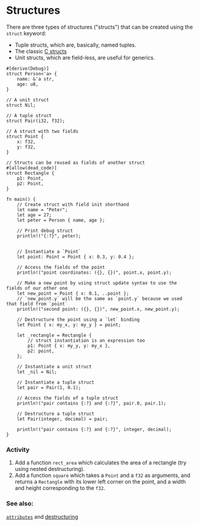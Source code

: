# Structures

There are three types of structures ("structs") that can be created using the
`struct` keyword:

* Tuple structs, which are, basically, named tuples.
* The classic [C structs][c_struct]
* Unit structs, which are field-less, are useful for generics.

```rust,editable
#[derive(Debug)]
struct Person<'a> {
    name: &'a str,
    age: u8,
}

// A unit struct
struct Nil;

// A tuple struct
struct Pair(i32, f32);

// A struct with two fields
struct Point {
    x: f32,
    y: f32,
}

// Structs can be reused as fields of another struct
#[allow(dead_code)]
struct Rectangle {
    p1: Point,
    p2: Point,
}

fn main() {
    // Create struct with field init shorthand
    let name = "Peter";
    let age = 27;
    let peter = Person { name, age };

    // Print debug struct
    println!("{:?}", peter);


    // Instantiate a `Point`
    let point: Point = Point { x: 0.3, y: 0.4 };

    // Access the fields of the point
    println!("point coordinates: ({}, {})", point.x, point.y);

    // Make a new point by using struct update syntax to use the fields of our other one
    let new_point = Point { x: 0.1, ..point };
    // `new_point.y` will be the same as `point.y` because we used that field from `point`
    println!("second point: ({}, {})", new_point.x, new_point.y);

    // Destructure the point using a `let` binding
    let Point { x: my_x, y: my_y } = point;

    let _rectangle = Rectangle {
        // struct instantiation is an expression too
        p1: Point { x: my_y, y: my_x },
        p2: point,
    };

    // Instantiate a unit struct
    let _nil = Nil;

    // Instantiate a tuple struct
    let pair = Pair(1, 0.1);

    // Access the fields of a tuple struct
    println!("pair contains {:?} and {:?}", pair.0, pair.1);

    // Destructure a tuple struct
    let Pair(integer, decimal) = pair;

    println!("pair contains {:?} and {:?}", integer, decimal);
}
```

### Activity

1. Add a function `rect_area` which calculates the area of a rectangle (try 
   using nested destructuring). 
2. Add a function `square` which takes a `Point` and a `f32` as arguments, and returns a `Rectangle` with its lower left corner on the point, and a width and height corresponding to the `f32`.

### See also:

[`attributes`][attributes] and [destructuring][destructuring]

[attributes]: ../attribute.md
[c_struct]: https://en.wikipedia.org/wiki/Struct_(C_programming_language)
[destructuring]: ../flow_control/match/destructuring.md
